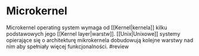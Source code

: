 # Microkernel
Microkernel operating system wymaga od [[Kernel|kernela]] kilku podstawowych jego [[Kernel layer|warstw]]. [[Unix|Unixowe]] systemy opierające się o architekturę mikrokernela dobudowują kolejne warstwy nad nim aby spełniały więcej funkcjonalności. #review